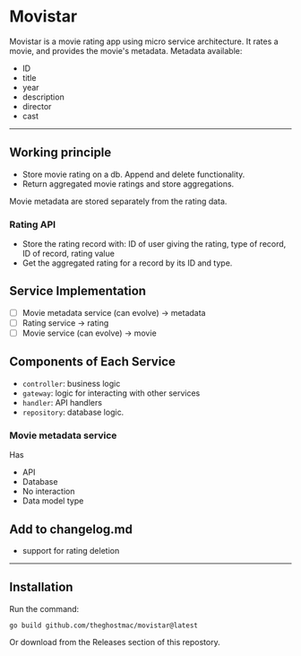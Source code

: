 # Movistar
Movistar is a movie rating app using micro service architecture. It rates a movie, and provides the movie's metadata.
Metadata available:
- ID
- title
- year
- description
- director
- cast

---
## Working principle
- Store movie rating on a db. Append and delete functionality.
- Return aggregated movie ratings and store aggregations.

Movie metadata are stored separately from the rating data.

### Rating API
- Store the rating record with: ID of user giving the rating, type of record, ID of record, rating value
- Get the aggregated rating for a record by its ID and type.

## Service Implementation
* [ ] Movie metadata service (can evolve) -> metadata
* [ ] Rating service -> rating
* [ ] Movie service (can evolve) -> movie

## Components of Each Service
- `controller`: business logic
- `gateway`: logic for interacting with other services
- `handler`: API handlers
- `repository`: database logic.

### Movie metadata service
Has
- API
- Database
- No interaction
- Data model type

## Add to changelog.md
- support for rating deletion

---
## Installation
Run the command:
```shell
go build github.com/theghostmac/movistar@latest
```

Or download from the Releases section of this repostory.